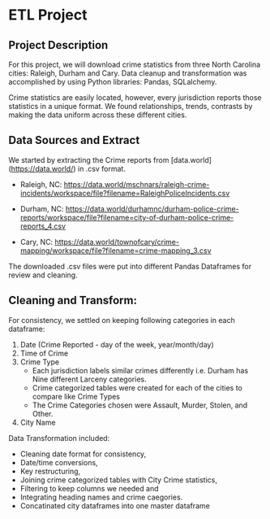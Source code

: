 
# ETL Project
## Project Description

For this project, we will download crime statistics from three North Carolina cities: Raleigh, Durham and Cary. Data cleanup and transformation was accomplished by using Python libraries: Pandas, SQLalchemy. 

Crime statistics are easily located, however, every jurisdiction reports those statistics in a unique format. We found relationships, trends, contrasts by making the data uniform across these different cities. 

## Data Sources and **E**xtract

We started by extracting the Crime reports from [data.world] (https://data.world/) in .csv format. 

* Raleigh, NC:
https://data.world/mschnars/raleigh-crime-incidents/workspace/file?filename=RaleighPoliceIncidents.csv

* Durham, NC:
https://data.world/durhamnc/durham-police-crime-reports/workspace/file?filename=city-of-durham-police-crime-reports_4.csv

* Cary, NC:
https://data.world/townofcary/crime-mapping/workspace/file?filename=crime-mapping_3.csv

The downloaded .csv files were put into different Pandas Dataframes for review and cleaning. 

## Cleaning and **T**ransform:

For consistency, we settled on keeping following categories in each dataframe: 

1. Date (Crime Reported - day of the week, year/month/day)
2. Time of Crime
3. Crime Type 
	* Each jurisdiction labels similar crimes differently i.e. Durham has Nine different Larceny categories. 
	* Crime categorized tables were created for each of the cities to compare like Crime Types
	* The Crime Categories chosen were Assault, Murder, Stolen, and Other.	 
4. City Name

Data Transformation included:

* Cleaning date format for consistency, 
* Date/time conversions, 
* Key restructuring, 
* Joining crime categorized tables with City Crime statistics, 
* Filtering to keep columns we needed and
* Integrating heading names and crime caegories.
* Concatinated city dataframes into one master dataframe


